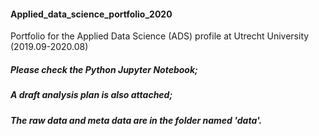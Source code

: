 #### Applied_data_science_portfolio_2020
Portfolio for the Applied Data Science (ADS) profile at Utrecht University (2019.09-2020.08)

##### Please check the Python Jupyter Notebook;
##### A draft analysis plan is also attached;
##### The raw data and meta data are in the folder named 'data'.
